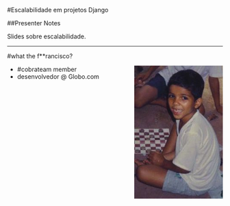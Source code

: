 #Escalabilidade em projetos Django

##Presenter Notes

Slides sobre escalabilidade.

---

#what the f\*\*rancisco?

<img src="img/francisco-souza-muleque.jpg" align="right" />

- \#cobrateam member
- desenvolvedor @ Globo.com
